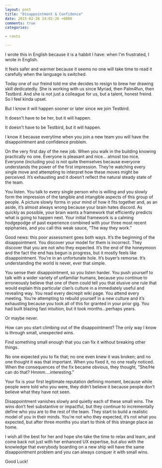 ```yaml
---
layout: post
title: "Disappointment & Confidence"
date: 2015-02-28 14:02:26 +0800
comments: true
categories:

- rants

---
```


I wrote this in English because it is a habbit I have: when I'm frustrated, I wrote in English.

It feels safer and warmer because it seems no one will take time to read it carefully when the language is switched.

Today one of our freind told me she decides to resign to brew her drawing skill dedicatedly. She is working with us since Myriad, then Palm4fun, then Testbird. And she is not just a colleague for us, but a talent, honest freind. So I feel kinda upset.

But I know it will happen sooner or later since we join Testbird.

It doesn't have to be her, but it will happen.

It doesn't have to be Testbird, but it will happen.

I know it because everytime when you join a new team you will have the disappointment and confidence problem.

On the very first day of the new job. When you walk in the building knowing practically no one. Everyone is pleasant and nice… almost too nice. Everyone (including you) is not quite themselves because everyone understands the power of the first impression. They’re watching every single move and attempting to interpret how these moves might be perceived. It’s exhausting and it doesn’t reflect the natural steady state of the team.

You listen. You talk to every single person who is willing and you slowly form the impression of the tangible and intangible aspects of this group of people. A picture slowly forms in your mind of how it fits together and, as an aside, it’s almost always wrong because your brain hates discord. As quickly as possible, your brain wants a framework that efficiently predicts what is going to happen next. Your initial framework is a calming hodgepodge of past experience combined with your three most recent epiphanies, and you call this weak sauce, “The way they work.”

Good news: this poor assessment goes both ways. It’s the beginning of the disappointment. You discover your model for them is incorrect. They discover that you are not who they expected. It’s the end of the honeymoon and the fact the end has begun is progress, but it mostly feels like disappointment. You’re in an unfortunate hole. It’s buyer’s remorse. It’s understanding the world is never, ever that simple.

You sense their disappointment, so you listen harder. You push yourself to talk with a wider variety of unfamiliar humans, because you continue to erroneously believe that one of them could tell you that elusive one rule that would explain this particular clan’s culture in a immediately useful and revealing way. You read every decrepit wiki page. You attend every meeting. You’re attempting to rebuild yourself in a new culture and it’s exhausting because you took all of this for granted in your prior gig. You had built blazing fast intuition, but it took months...perhaps years.

Or maybe never.

How can you start climbing out of the disappointment? The only way I know is through small, unexpected wins.

Find something small enough that you can fix it without breaking other things.

No one expected you to fix that; no one even knew it was broken; and no one thought it was that important. When you fixed it, no one really noticed. When the consequences of the fix became obvious, they thought, “She/He can do that? Hmmm....interesting.”

Your fix is your first legitimate reputation defining moment, because while people were told who you were, they didn’t believe it because people don’t believe what they have not seen.

Disappointment vanishes slowly and quietly each of these small wins. The wins don’t feel substantive or impactful, but they continue to incrementally define who you are to the rest of the team. They start to build a realistic model of you in their minds. You’re not who they expected, it’s not what you expected, but after three months you start to think of this strange place as home.

I wish all the best for her and hope she take the time to relax and learn, and come back not just with her enhanced UX expertise, but also with the knowledge that everybody boarding on a new ship will have the same disappointment problem and you can always conquer it with small wins.

Good Luck!
